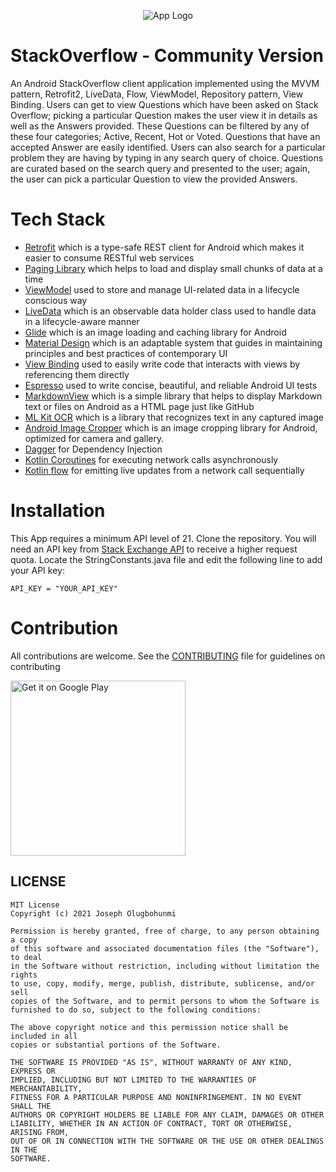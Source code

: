 <p align="center">
  <img src="app_icon.png" title="App Logo">
</p>

# StackOverflow - Community Version

An Android StackOverflow client application implemented using the MVVM pattern, Retrofit2, LiveData, Flow, ViewModel, Repository pattern, View Binding. Users can get to view Questions which have been asked on Stack Overflow; picking a particular Question makes the user view it in details as well as the Answers provided. These Questions can be filtered by any of these four categories; Active, Recent, Hot or Voted. Questions that have an accepted Answer are easily identified.
Users can also search for a particular problem they are having by typing in any search query of choice. Questions are curated based on the search query and presented to the user; again, the user can pick a particular Question to view the provided Answers.
# Tech Stack

* [Retrofit](https://square.github.io/retrofit/) which is a type-safe REST client for Android which makes it easier to consume RESTful web services
* [Paging Library](https://developer.android.com/topic/libraries/architecture/paging) which helps to load and display small chunks of data at a time
* [ViewModel](https://developer.android.com/topic/libraries/architecture/viewmodel) used to store and manage UI-related data in a lifecycle conscious way
* [LiveData](https://developer.android.com/topic/libraries/architecture/livedata) which is an observable data holder class used to handle data in a lifecycle-aware manner
* [Glide](https://github.com/bumptech/glide) which is an image loading and caching library for Android
* [Material Design](https://material.io/develop/android/docs/getting-started/) which is an adaptable system that guides in maintaining principles and best practices of contemporary UI
* [View Binding](https://developer.android.com/topic/libraries/view-binding) used to easily write code that interacts with views by referencing them directly
* [Espresso](https://developer.android.com/training/testing/espresso) used to write concise, beautiful, and reliable Android UI tests
* [MarkdownView](https://github.com/mukeshsolanki/MarkdownView-Android) which is a simple library that helps to display Markdown text or files on Android as a HTML page just like GitHub
* [ML Kit OCR](https://developers.google.com/ml-kit/vision/text-recognition) which is a library that recognizes text in any captured image
* [Android Image Cropper](https://github.com/ArthurHub/Android-Image-Cropper) which is an image cropping library for Android, optimized for camera and gallery.
* [Dagger](https://developer.android.com/training/dependency-injection/dagger-android) for Dependency Injection
* [Kotlin Coroutines](https://developer.android.com/kotlin/coroutines) for executing network calls asynchronously
* [Kotlin flow](https://developer.android.com/kotlin/flow) for emitting live updates from a network call sequentially
# Installation

This App requires a minimum API level of 21. Clone the repository. You will need an API key from [Stack Exchange API](https://api.stackexchange.com/) to receive a higher request quota. Locate the StringConstants.java file and edit the following line to add your API key:

````
API_KEY = "YOUR_API_KEY"
````

# Contribution
All contributions are welcome. See the [CONTRIBUTING](https://github.com/mayorJAY/FlowOverStack/blob/feat/ocr/CONTRIBUTING.md) file for guidelines on contributing

<a href='https://play.google.com/store/apps/details?id=com.josycom.mayorjay.flowoverstack&pcampaignid=pcampaignidMKT-Other-global-all-co-prtnr-py-PartBadge-Mar2515-1'><img alt='Get it on Google Play' src='https://play.google.com/intl/en_gb/badges/static/images/badges/en_badge_web_generic.png' width="280"/></a>

## LICENSE
```
MIT License
Copyright (c) 2021 Joseph Olugbohunmi

Permission is hereby granted, free of charge, to any person obtaining a copy
of this software and associated documentation files (the "Software"), to deal
in the Software without restriction, including without limitation the rights
to use, copy, modify, merge, publish, distribute, sublicense, and/or sell
copies of the Software, and to permit persons to whom the Software is
furnished to do so, subject to the following conditions:

The above copyright notice and this permission notice shall be included in all
copies or substantial portions of the Software.

THE SOFTWARE IS PROVIDED "AS IS", WITHOUT WARRANTY OF ANY KIND, EXPRESS OR
IMPLIED, INCLUDING BUT NOT LIMITED TO THE WARRANTIES OF MERCHANTABILITY,
FITNESS FOR A PARTICULAR PURPOSE AND NONINFRINGEMENT. IN NO EVENT SHALL THE
AUTHORS OR COPYRIGHT HOLDERS BE LIABLE FOR ANY CLAIM, DAMAGES OR OTHER
LIABILITY, WHETHER IN AN ACTION OF CONTRACT, TORT OR OTHERWISE, ARISING FROM,
OUT OF OR IN CONNECTION WITH THE SOFTWARE OR THE USE OR OTHER DEALINGS IN THE
SOFTWARE.
```
